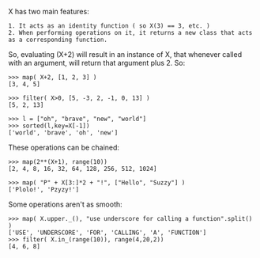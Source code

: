 X has two main features:

    1. It acts as an identity function ( so X(3) == 3, etc. )
    2. When performing operations on it, it returns a new class that acts as a corresponding function.

So, evaluating (X+2) will result in an instance of X, that whenever called with an argument, will return that argument plus 2. So:
    
    >>> map( X+2, [1, 2, 3] )
    [3, 4, 5]

    >>> filter( X>0, [5, -3, 2, -1, 0, 13] )
    [5, 2, 13]

    >>> l = ["oh", "brave", "new", "world"]
    >>> sorted(l,key=X[-1])
    ['world', 'brave', 'oh', 'new']

These operations can be chained:

    >>> map(2**(X+1), range(10))
    [2, 4, 8, 16, 32, 64, 128, 256, 512, 1024]

    >>> map( "P" + X[3:]*2 + "!", ["Hello", "Suzzy"] )
    ['Plolo!', 'Pzyzy!']

Some operations aren't as smooth:

    >>> map( X.upper._(), "use underscore for calling a function".split() )
    ['USE', 'UNDERSCORE', 'FOR', 'CALLING', 'A', 'FUNCTION']
    >>> filter( X.in_(range(10)), range(4,20,2))
    [4, 6, 8]

